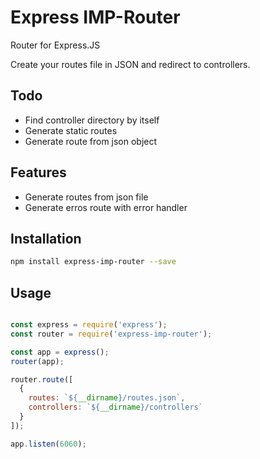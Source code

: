 # Express IMP-Router

Router for Express.JS

Create your routes file in JSON and redirect to controllers.

## Todo

* Find controller directory by itself
* Generate static routes
* Generate route from json object

## Features

* Generate routes from json file
* Generate erros route with error handler 

## Installation

```bash
npm install express-imp-router --save
```

## Usage

```javascript

const express = require('express');
const router = require('express-imp-router');

const app = express();
router(app);

router.route([
  {
    routes: `${__dirname}/routes.json`,
    controllers: `${__dirname}/controllers`
  }
]);

app.listen(6060);
```